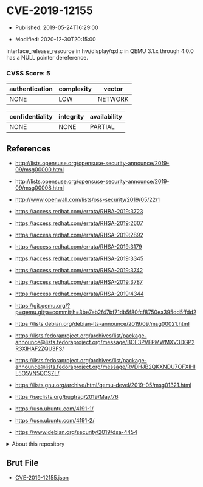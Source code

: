 # CVE-2019-12155

- Published: 2019-05-24T16:29:00

- Modified: 2020-12-30T20:15:00

interface_release_resource in hw/display/qxl.c in QEMU 3.1.x through 4.0.0 has a NULL pointer dereference.

### CVSS Score: **5**

| authentication | complexity | vector |
| --- | --- | --- |
| NONE | LOW | NETWORK |

| confidentiality | integrity | availability |
| --- | --- | --- |
| NONE | NONE | PARTIAL |

## References

* http://lists.opensuse.org/opensuse-security-announce/2019-09/msg00000.html

* http://lists.opensuse.org/opensuse-security-announce/2019-09/msg00008.html

* http://www.openwall.com/lists/oss-security/2019/05/22/1

* https://access.redhat.com/errata/RHBA-2019:3723

* https://access.redhat.com/errata/RHSA-2019:2607

* https://access.redhat.com/errata/RHSA-2019:2892

* https://access.redhat.com/errata/RHSA-2019:3179

* https://access.redhat.com/errata/RHSA-2019:3345

* https://access.redhat.com/errata/RHSA-2019:3742

* https://access.redhat.com/errata/RHSA-2019:3787

* https://access.redhat.com/errata/RHSA-2019:4344

* https://git.qemu.org/?p=qemu.git;a=commit;h=3be7eb2f47bf71db5f80fcf8750ea395dd5ffdd2

* https://lists.debian.org/debian-lts-announce/2019/09/msg00021.html

* https://lists.fedoraproject.org/archives/list/package-announce@lists.fedoraproject.org/message/BOE3PVFPMWMXV3DGP2R3XIHAF2ZQU3FS/

* https://lists.fedoraproject.org/archives/list/package-announce@lists.fedoraproject.org/message/RVDHJB2QKXNDU7OFXIHIL5O5VN5QCSZL/

* https://lists.gnu.org/archive/html/qemu-devel/2019-05/msg01321.html

* https://seclists.org/bugtraq/2019/May/76

* https://usn.ubuntu.com/4191-1/

* https://usn.ubuntu.com/4191-2/

* https://www.debian.org/security/2019/dsa-4454

<details>
<summary>About this repository</summary> 

  This repository is part of the project [Live Hack CVE](https://github.com/Live-Hack-CVE). Main website can be found [www.live-hack.org](https://www.live-hack.org) 
  
  Made by [Sn0wAlice](https://github.com/Sn0wAlice) for the people that care about security and need to have a feed of the latest CVEs. Hope you enjoy it, don't forget to star the repo and follow me on [Twitter](https://twitter.com/Sn0wAlice) and [Github](https://github.com/Sn0wAlice). And that is my [personnal website](https://www.alice-snow.me/)

  - [Home Page](https://github.com/Live-Hack-CVE)
  - [Framework](https://github.com/Live-Hack-CVE/cve-framework)
  - [CVE database](https://github.com/Live-Hack-CVE/full_database)
  - [Changelog](https://github.com/Live-Hack-CVE/Changelog)
</details>

## Brut File

* [CVE-2019-12155.json](https://raw.githubusercontent.com/Live-Hack-CVE/full_database/main/cves/2019/CVE-2019-12155.json)

